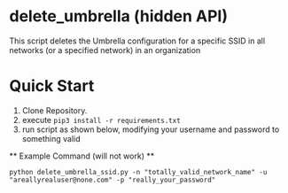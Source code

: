 # delete_umbrella (hidden API)

This script deletes the Umbrella configuration for a specific SSID in all networks (or a specified network) in an organization

# Quick Start

1. Clone Repository. 
2. execute `pip3 install -r requirements.txt`
3. run script as shown below, modifying your username and password to something valid

** Example Command (will not work) **

```
python delete_umbrella_ssid.py -n "totally_valid_network_name" -u "areallyrealuser@none.com" -p "really_your_password"
```